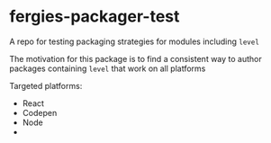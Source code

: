 # fergies-packager-test
A repo for testing packaging strategies for modules including `level`

The motivation for this package is to find a consistent way to author
packages containing `level` that work on all platforms    

Targeted platforms:
  - React
  - Codepen
  - Node
  - <script> (umd)
  - <script type="module"> (esm, invoked with "import")
